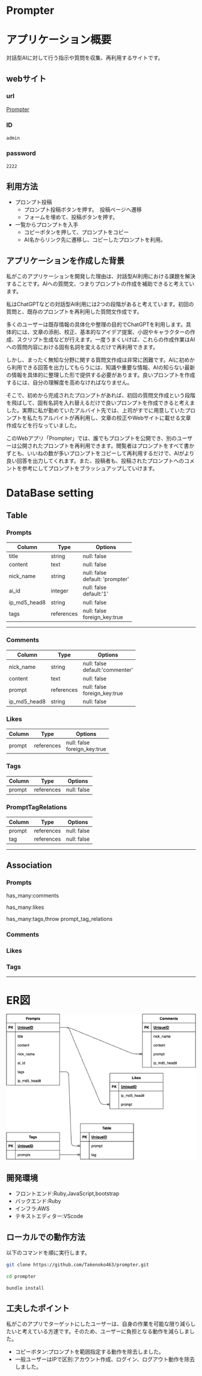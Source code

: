 # Prompter
# アプリケーション概要
対話型AIに対して行う指示や質問を収集、再利用するサイトです。
## webサイト
### url
[Prompter](http://54.199.100.28/)
### ID
```
admin
```
### password
```
2222
```
## 利用方法
- プロンプト投稿
  * プロンプト投稿ボタンを押す。　投稿ページへ遷移
  * フォームを埋めて、投稿ボタンを押す。
- 一覧からプロンプトを入手
  * コピーボタンを押して、プロンプトをコピー
  * AI名からリンク先に遷移し、コピーしたプロンプトを利用。
## アプリケーションを作成した背景
  私がこのアプリケーションを開発した理由は、対話型AI利用における課題を解決することです。AIへの質問文、つまりプロンプトの作成を補助できると考えています。

  私はChatGPTなどの対話型AI利用には2つの段階があると考えています。初回の質問と、既存のプロンプトを再利用した質問文作成です。

  多くのユーザーは既存情報の具体化や整理の目的でChatGPTを利用します。具体的には、文章の添削、校正、基本的なアイデア提案、小説やキャラクターの作成、スクリプト生成などが行えます。一度うまくいけば、これらの作成作業はAIへの質問内容における固有名詞を変えるだけで再利用できます。　

  しかし、まったく無知な分野に関する質問文作成は非常に困難です。AIに初めから利用できる回答を出力してもらうには、知識や重要な情報、AIの知らない最新の情報を具体的に整理した形で提供する必要があります。良いプロンプトを作成するには、自分の理解度を高めなければなりません。

  そこで、初めから完成されたプロンプトがあれば、初回の質問文作成という段階を飛ばして、固有名詞を入れ替えるだけで良いプロンプトを作成できると考えました。実際に私が勤めていたアルバイト先では、上司がすでに用意していたプロンプトを私たちアルバイトが再利用し、文章の校正やWebサイトに載せる文章作成などを行なっていました。

  このWebアプリ「Prompter」では、誰でもプロンプトを公開でき、別のユーザーは公開されたプロンプトを再利用できます。閲覧者はプロンプトをすべて書かずとも、いいねの数が多いプロンプトをコピーして再利用するだけで、AIがより良い回答を出力してくれます。また、投稿者も、投稿されたプロンプトへのコメントを参考にしてプロンプトをブラッシュアップしていけます。


# DataBase setting
## Table
### Prompts
| Column | Type | Options |
| --- | --- | --- |
| title | string | null: false |
| content | text | null: false |
| nick_name | string | null: false<br>default: 'prompter'|
| ai_id | integer | null: false<br>default:'1'|
| ip_md5_head8| string | null: false | 
| tags | references | null: false<br>foreign_key:true|
<!--tagを実装するならば-->
---
### Comments
| Column | Type | Options |
| --- | --- | --- |
| nick_name | string |null: false<br>default:'commenter'|
| content | text | null: false |
| prompt | references | null: false<br>foreign_key:true|
| ip_md5_head8 | string | null: false | 

### Likes
<!--cookie上に保存?-->
<!--後から拡張しやすいようにcountは入れない-->
| Column | Type | Options |
| --- | --- | --- |
| prompt| references |null: false<br>foreign_key:true|
### Tags
| Column | Type | Options |
| --- | --- | --- |
| prompt | references | null: false|

### PromptTagRelations
| Column | Type | Options |
| --- | --- | --- |
| prompt | references | null: false |
| tag | references | null: false |
---

## Association
### Prompts
<!--When generate comments_controller-->
has_many:comments
<!--When generate likes_controller-->
has_many:likes
<!--When generate tags_controller-->
has_many:tags,throw prompt_tag_relations 
### Comments

### Likes
<!--When generate user_controller-->
### Tags

---
# ER図
![Prompterにおけるデータ関係図](data_base_setting.drawio.png)

## 開発環境
- フロントエンド:Ruby,JavaScript,bootstrap
- バックエンド:Ruby
- インフラ:AWS
- テキストエディター:VScode

## ローカルでの動作方法
以下のコマンドを順に実行します。
```sh
git clone https://github.com/Takenoko463/prompter.git
```
```sh
cd prompter
```
```sh
bundle install
```

## 工夫したポイント
私がこのアプリでターゲットにしたユーザーは、自身の作業を可能な限り減らしたいと考えている方達です。そのため、ユーザーに負担となる動作を減らしました。
- コピーボタン:プロンプトを範囲指定する動作を除去しました。
- 一般ユーザーはIPで区別:アカウント作成、ログイン、ログアウト動作を除去しました。